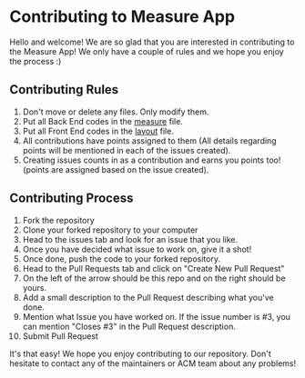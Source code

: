 # Contributing to Measure App
Hello and welcome! We are so glad that you are interested in contributing to the Measure App!
We only have a couple of rules and we hope you enjoy the process :)

## Contributing Rules
1. Don't move or delete any files. Only modify them.
2. Put all Back End codes in the <a href="https://github.com/acmpesuecc/Measure_App/tree/main/src/main/java/com/example/measure">measure</a> file. 
3. Put all Front End codes in the <a href="https://github.com/acmpesuecc/Measure_App/tree/main/src/main/res/layout">layout</a> file.
4. All contributions have points assigned to them (All details regarding points will be mentioned in each of the issues created).
5. Creating issues counts in as a contribution and earns you points too! (points are assigned based on the issue created).


## Contributing Process
1. Fork the repository
2. Clone your forked repository to your computer
3. Head to the issues tab and look for an issue that you like.
4. Once you have decided what issue to work on, give it a shot!
5. Once done, push the code to your forked repository.
6. Head to the Pull Requests tab and click on "Create New Pull Request"
7. On the left of the arrow should be this repo and on the right should be yours.
8. Add a small description to the Pull Request describing what you've done.
9. Mention what Issue you have worked on. If the issue number is #3, you can mention "Closes #3" in the Pull Request description.
10. Submit Pull Request

It's that easy! We hope you enjoy contributing to our repository. Don't hesitate to contact any of the maintainers or ACM team about any problems!
